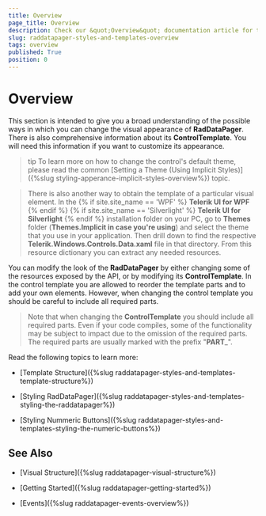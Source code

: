 ```yaml
---
title: Overview
page_title: Overview
description: Check our &quot;Overview&quot; documentation article for the RadDataPager WPF control.
slug: raddatapager-styles-and-templates-overview
tags: overview
published: True
position: 0
---
```


# Overview

This section is intended to give you a broad understanding of the possible ways in which you can change the visual appearance of  __RadDataPager__. There is also comprehensive information about its __ControlTemplate__. You will need this information if you want to customize its appearance.
        

>tip To learn more on how to change the control's default theme, please read the common [Setting a Theme (Using Implicit Styles)]({%slug styling-apperance-implicit-styles-overview%}) topic.   

>There is also another way to obtain the template of a particular visual element. In the
{% if site.site_name == 'WPF' %}
__Telerik UI for WPF__
{% endif %}
{% if site.site_name == 'Silverlight' %}
__Telerik UI for Silverlight__
{% endif %}
 installation folder on your PC, go to __Themes__ folder (__Themes.Implicit in case you're using__) and select the theme that you use in your application. Then drill down to find the respective __Telerik.Windows.Controls.Data.xaml__ file in that directory. From this resource dictionary you can extract any needed resources.
          

You can modify the look of the __RadDataPager__ by either changing some of the resources exposed by the API, or by modifying its __ControlTemplate__. In the control template you are allowed to reorder the template parts and to add your own elements. However, when changing the control template you should be careful to include all required parts.
        

>Note that when changing the __ControlTemplate__ you should include all required parts. Even if your code compiles, some of the functionality may be subject to impact due to the omission of the required parts. The required parts are usually marked with the prefix "__PART___".
          

Read the following topics to learn more:

* [Template Structure]({%slug raddatapager-styles-and-templates-template-structure%})

* [Styling RadDataPager]({%slug raddatapager-styles-and-templates-styling-the-raddatapager%})

* [Styling Nummeric Buttons]({%slug raddatapager-styles-and-templates-styling-the-numeric-buttons%})

## See Also

 * [Visual Structure]({%slug raddatapager-visual-structure%})

 * [Getting Started]({%slug raddatapager-getting-started%})

 * [Events]({%slug raddatapager-events-overview%})
